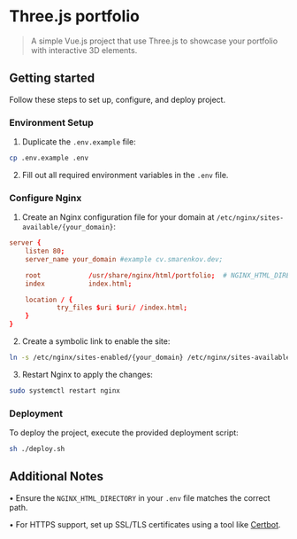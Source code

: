 # Three.js portfolio

> A simple Vue.js project that use Three.js to showcase your portfolio with interactive 3D elements.

## Getting started

Follow these steps to set up, configure, and deploy project.

### Environment Setup

1. Duplicate the `.env.example` file:
```bash
cp .env.example .env
```

2. Fill out all required environment variables in the `.env` file.


### Configure Nginx

1. Create an Nginx configuration file for your domain at `/etc/nginx/sites-available/{your_domain}`:
```conf
server {
    listen 80;
    server_name your_domain #example cv.smarenkov.dev;

    root            /usr/share/nginx/html/portfolio;  # NGINX_HTML_DIRECTORY from your .env
    index           index.html;

    location / {
            try_files $uri $uri/ /index.html;
    }
}
```

2. Create a symbolic link to enable the site:
```bash
ln -s /etc/nginx/sites-enabled/{your_domain} /etc/nginx/sites-available/{your_domain}
```

3. Restart Nginx to apply the changes:
```bash
sudo systemctl restart nginx
```

### Deployment

To deploy the project, execute the provided deployment script:
```bash
sh ./deploy.sh
```

## Additional Notes
• Ensure the `NGINX_HTML_DIRECTORY` in your `.env` file matches the correct path.

• For HTTPS support, set up SSL/TLS certificates using a tool like [Certbot](https://certbot.eff.org/).